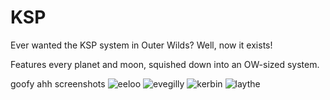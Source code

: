 # KSP
Ever wanted the KSP system in Outer Wilds? Well, now it exists!
 
Features every planet and moon, squished down into an OW-sized system.

goofy ahh screenshots
![eeloo](https://user-images.githubusercontent.com/87882655/210746573-90fafff7-bdbd-4831-8155-8c3e1a620b3f.png)
![evegilly](https://user-images.githubusercontent.com/87882655/210746576-dbfb6531-d38f-415a-9154-e9f429af97e6.png)
![kerbin](https://user-images.githubusercontent.com/87882655/210746577-90dee49c-cc0a-413c-91ec-5c97166201da.png)
![laythe](https://user-images.githubusercontent.com/87882655/210746579-3611a1e8-ad91-49a4-b0cf-1713754e791c.png)
